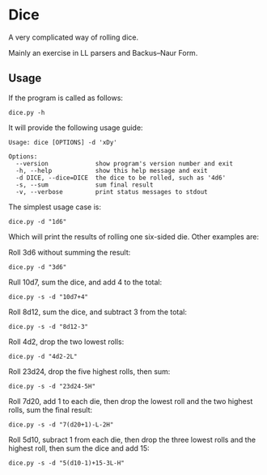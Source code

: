 Dice
====

A very complicated way of rolling dice.

Mainly an exercise in LL parsers and Backus–Naur Form.


Usage
-----

If the program is called as follows:

    dice.py -h

It will provide the following usage guide:

    Usage: dice [OPTIONS] -d 'xDy'

    Options:
      --version             show program's version number and exit
      -h, --help            show this help message and exit
      -d DICE, --dice=DICE  the dice to be rolled, such as '4d6'
      -s, --sum             sum final result
      -v, --verbose         print status messages to stdout

The simplest usage case is:

    dice.py -d "1d6"

Which will print the results of rolling one six-sided die. Other examples are:

Roll 3d6 without summing the result:

    dice.py -d "3d6"  

Rull 10d7, sum the dice, and add 4 to the total:

    dice.py -s -d "10d7+4"

Roll 8d12, sum the dice, and subtract 3 from the total:

    dice.py -s -d "8d12-3"

Roll 4d2, drop the two lowest rolls:

    dice.py -d "4d2-2L"

Roll 23d24, drop the five highest rolls, then sum:

    dice.py -s -d "23d24-5H"

Roll 7d20, add 1 to each die, then drop the lowest roll and the two highest
rolls, sum the final result:

    dice.py -s -d "7(d20+1)-L-2H"

Roll 5d10, subract 1 from each die, then drop the three lowest rolls and the
highest roll, then sum the dice and add 15:

    dice.py -s -d "5(d10-1)+15-3L-H"
